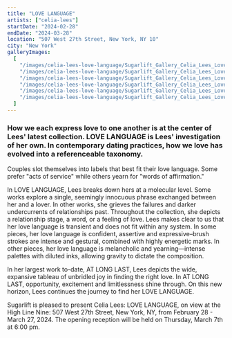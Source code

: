 ```yaml
---
title: "LOVE LANGUAGE"
artists: ["celia-lees"]
startDate: "2024-02-28"
endDate: "2024-03-28"
location: "507 West 27th Street, New York, NY 10"
city: "New York"
galleryImages:
  [
    "/images/celia-lees-love-language/Sugarlift_Gallery_Celia_Lees_Love_Language_2024_1.jpg",
    "/images/celia-lees-love-language/Sugarlift_Gallery_Celia_Lees_Love_Language_2024_2.jpg",
    "/images/celia-lees-love-language/Sugarlift_Gallery_Celia_Lees_Love_Language_2024_3.jpg",
    "/images/celia-lees-love-language/Sugarlift_Gallery_Celia_Lees_Love_Language_2024_4.jpg",
    "/images/celia-lees-love-language/Sugarlift_Gallery_Celia_Lees_Love_Language_2024_5.jpg",
    "/images/celia-lees-love-language/Sugarlift_Gallery_Celia_Lees_Love_Language_2024_6.jpg",
  ]
---
```


### How we each express love to one another is at the center of Lees' latest collection. LOVE LANGUAGE is Lees' investigation of her own. In contemporary dating practices, how we love has evolved into a referenceable taxonomy.

Couples slot themselves into labels that best fit their love language. Some prefer "acts of service" while others yearn for "words of affirmation."

In LOVE LANGUAGE, Lees breaks down hers at a molecular level. Some works explore a single, seemingly innocuous phrase exchanged between her and a lover. In other works, she grieves the failures and darker undercurrents of relationships past. Throughout the collection, she depicts a relationship stage, a word, or a feeling of love. Lees makes clear to us that her love language is transient and does not fit within any system. In some pieces, her love language is confident, assertive and expressive–brush strokes are intense and gestural, combined with highly energetic marks. In other pieces, her love language is melancholic and yearning—intense palettes with diluted inks, allowing gravity to dictate the composition.

In her largest work to-date, AT LONG LAST, Lees depicts the wide, expansive tableau of unbridled joy in finding the right love. In AT LONG LAST, opportunity, excitement and limitlessness shine through. On this new horizon, Lees continues the journey to find her LOVE LANGUAGE.

Sugarlift is pleased to present Celia Lees: LOVE LANGUAGE, on view at the High Line Nine: 507 West 27th Street, New York, NY, from February 28 - March 27, 2024. The opening reception will be held on Thursday, March 7th at 6:00 pm.
